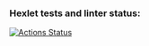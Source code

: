 ### Hexlet tests and linter status:
[![Actions Status](https://github.com/rootyss/python-project-49/actions/workflows/hexlet-check.yml/badge.svg)](https://github.com/rootyss/python-project-49/actions)